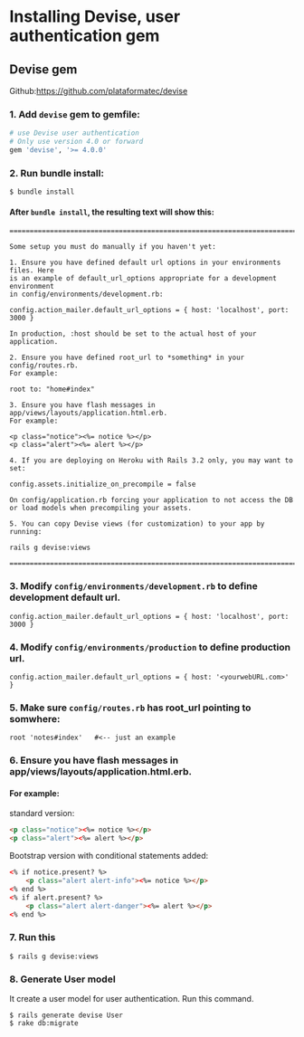 # Installing Devise, user authentication gem
## Devise gem

Github:https://github.com/plataformatec/devise

### 1.  Add `devise` gem to gemfile:
```ruby
# use Devise user authentication 
# Only use version 4.0 or forward
gem 'devise', '>= 4.0.0'
```

### 2.  Run bundle install:
```
$ bundle install
```


#### After `bundle install`, the resulting text will show this:

```
===============================================================================

Some setup you must do manually if you haven't yet:

1. Ensure you have defined default url options in your environments files. Here
is an example of default_url_options appropriate for a development environment
in config/environments/development.rb:

config.action_mailer.default_url_options = { host: 'localhost', port: 3000 }

In production, :host should be set to the actual host of your application.

2. Ensure you have defined root_url to *something* in your config/routes.rb.
For example:

root to: "home#index"

3. Ensure you have flash messages in app/views/layouts/application.html.erb.
For example:

<p class="notice"><%= notice %></p>
<p class="alert"><%= alert %></p>

4. If you are deploying on Heroku with Rails 3.2 only, you may want to set:

config.assets.initialize_on_precompile = false

On config/application.rb forcing your application to not access the DB
or load models when precompiling your assets.

5. You can copy Devise views (for customization) to your app by running:

rails g devise:views

===============================================================================
```

### 3. Modify `config/environments/development.rb` to define development default url.
```
config.action_mailer.default_url_options = { host: 'localhost', port: 3000 }
```


### 4. Modify `config/environments/production` to define production url.
```
config.action_mailer.default_url_options = { host: '<yourwebURL.com>' }
```

### 5.	Make sure `config/routes.rb` has root_url pointing to somwhere:

```
root 'notes#index'   #<-- just an example
```

###	6. Ensure you have flash messages in app/views/layouts/application.html.erb.
#### For example:

standard version:
```html
<p class="notice"><%= notice %></p>
<p class="alert"><%= alert %></p>
```

Bootstrap version with conditional statements added:
```html
<% if notice.present? %>
	<p class="alert alert-info"><%= notice %></p>
<% end %>
<% if alert.present? %>
	<p class="alert alert-danger"><%= alert %></p>
<% end %>
```

###	7.	Run this
```
$ rails g devise:views
```

### 8.  Generate User model
It create a user model for user authentication. Run this command.


```
$ rails generate devise User
$ rake db:migrate
```

